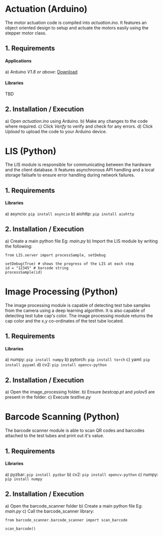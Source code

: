 # Actuation (Arduino)
The motor actuation code is compiled into _actuation.ino_.
It features an object oriented design to setup and actuate the motors easily using the stepper motor class.

## 1. Requirements
#### Applications
a) Arduino _V1.8 or above_: [Download](https://www.arduino.cc/en/software)
#### Libraries
TBD

## 2. Installation / Execution
a) Open _actuation.ino_ using Arduino.
b) Make any changes to the code where required.
c) Click *Verify* to verify and check for any errors.
d) Click *Upload* to upload the code to your Arduino device.

# LIS (Python)
The LIS module is responsible for communicating between the hardware and the client database. It features
asynchronous API handling and a local storage failsafe to ensure error handling during network failures.
## 1. Requirements
#### Libraries
a) asyncio: `pip install asyncio`
b) aiohttp: `pip install aiohttp`

## 2. Installation / Execution
a) Create a main python file Eg: _main.py_
b) Import the LIS module by writing the following:
```
from LIS.server import processSample, setDebug

setDebug(True) # shows the progress of the LIS at each step
id = "12345" # barcode string
processSample(id)
```

# Image Processing (Python)
The image processing module is capable of detecting test tube samples from the camera using a deep learning algorithm. It is also
capable of detecting test tube cap's color. The image processing module returns the cap color and the x,y co-ordinates of the test
tube located.

## 1. Requirements
#### Libraries
a) numpy:   `pip install numpy`
b) pytorch: `pip install torch`
c) yaml:    `pip install pyyaml`
d) cv2:     `pip install opencv-python`

## 2. Installation / Execution
a) Open the image_processing folder.
b) Ensure _bestcap.pt_ and _yolov5_ are present in the folder.
c) Execute _testlive.py_

# Barcode Scanning (Python)
The barcode scanner module is able to scan QR codes and barcodes attached to the test tubes and print out it's value.

## 1. Requirements
#### Libraries
a) pyzbar:  `pip install pyzbar`
b) cv2:     `pip install opencv-python`
c) numpy:   `pip install numpy`

## 2. Installation / Execution
a) Open the barcode_scanner folder
b) Create a main python file Eg: _main.py_
c) Call the barcode_scanner library:
```
from barcode_scanner.barcode_scanner import scan_barcode

scan_barcode()
```
